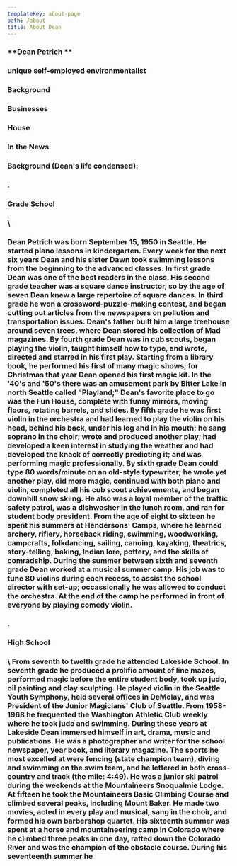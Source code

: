 ```yaml
---
templateKey: about-page
path: /about
title: About Dean
---
```

### **Dean Petrich **

###  unique self-employed environmentalist 

### Background 

### Businesses

### House

### 

### In the News

### Background (Dean's life condensed): 

### .

### 

### Grade School

### \    

### Dean Petrich was born September 15, 1950 in Seattle.  He started piano lessons in kindergarten.  Every week for the next six years Dean and his sister Dawn took swimming lessons from the beginning to the advanced classes. In first grade Dean was one of the best readers in the class. His second grade teacher was a square dance instructor, so by the age of seven Dean knew a large repertoire of square dances.  In third grade he won a crossword-puzzle-making contest, and began cutting out articles from the newspapers on pollution and transportation issues. Dean's father built him a large treehouse around seven trees, where Dean stored his collection of Mad magazines. By fourth grade Dean was in cub scouts, began playing the violin, taught himself how to type, and wrote, directed and starred in his first play.  Starting from a library book, he performed his first of many magic shows; for Christmas that year Dean opened his first magic kit.  In the '40's and '50's there was an amusement park by Bitter Lake in north Seattle called "Playland;" Dean's favorite place to go was the Fun House, complete with funny mirrors, moving floors, rotating barrels, and slides. By fifth grade he was first violin in the orchestra and had learned to play the violin on his head, behind his back, under his leg and in his mouth; he sang soprano in the choir; wrote and produced another play; had developed a keen interest in studying the weather and had developed the knack of correctly predicting it; and was performing magic professionally.  By sixth grade Dean could type 80 words/minute on an old-style typewriter; he wrote yet another play, did more magic, continued with both piano and violin, completed all his cub scout achievements, and began downhill snow skiing. He also was a loyal member of the traffic safety patrol, was a dishwasher in the lunch room, and ran for student body president.  From the age of eight to sixteen he spent his summers at Hendersons' Camps, where he learned archery, riflery, horseback riding, swimming, woodworking, campcrafts, folkdancing, sailing, canoing, kayaking, theatrics, story-telling, baking, Indian lore, pottery, and the skills of comradship.  During the summer between sixth and seventh grade Dean worked at a musical summer camp. His job was to tune 80 violins during each recess, to assist the school director with set-up; occassionally he was allowed to conduct the orchestra.  At the end of the camp he performed in front of everyone by playing comedy violin. 

### .

### High School 

### 

### \    From seventh to twelth grade he attended Lakeside School.   In seventh grade he produced a prolific amount of line mazes, performed magic before the entire student body, took up judo, oil painting and clay sculpting.  He played violin in the Seattle Youth Symphony, held several offices in DeMolay, and was President of the Junior Magicians' Club of Seattle.  From 1958-1968 he frequented the Washington Athletic Club weekly where he took judo and swimming.  During these years at Lakeside Dean immersed himself in art, drama, music and publications.  He was a photographer and writer for the school newspaper, year book, and literary magazine. The sports he most excelled at were fencing (state champion team),  diving and swimming on the swim team, and he lettered in both cross-country and track (the mile: 4:49).  He was a junior ski patrol during the weekends at the Mountaineers Snoqualmie Lodge.  At fifteen he took the Mountaineers Basic Climbing Course and climbed several peaks, including Mount Baker.  He made two movies, acted in every play and musical, sang in the choir, and formed his own barbershop quartet.  His sixteenth summer was spent at a horse and mountaineering camp in Colorado where he climbed three peaks in one day, rafted down the Colorado River and was the champion of the obstacle course.  During his seventeenth summer he

